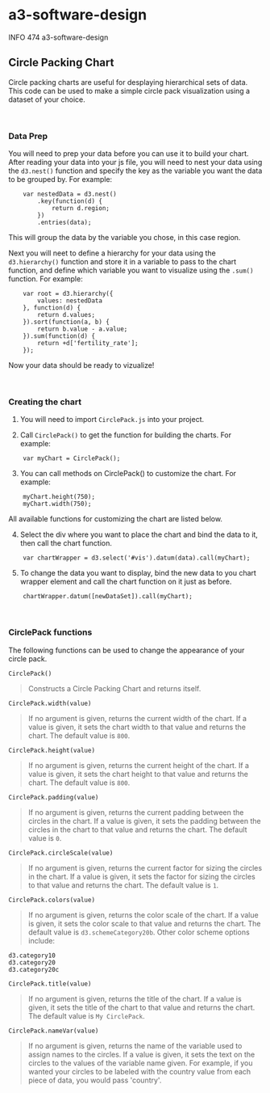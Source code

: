 # a3-software-design
INFO 474 a3-software-design

## Circle Packing Chart

Circle packing charts are useful for desplaying hierarchical sets of data. This code can be used to make a simple circle pack visualization using a dataset of your choice.

<br />


### Data Prep
You will need to prep your data before you can use it to build your chart. After reading your data into your js file, you will need to nest your data using the `d3.nest()` function and specify the key as the variable you want the data to be grouped by. For example:
```
    var nestedData = d3.nest()
        .key(function(d) {
            return d.region;
        })
        .entries(data);
```
This will group the data by the variable you chose, in this case region.

Next you will neet to define a hierarchy for your data using the `d3.hierarchy()` function and store it in a variable to pass to the chart function, and define which variable you want to visualize using the `.sum()` function. For example:
```
    var root = d3.hierarchy({
        values: nestedData
    }, function(d) {
        return d.values;
    }).sort(function(a, b) {
        return b.value - a.value;
    }).sum(function(d) {
        return +d['fertility_rate'];
    });
```

Now your data should be ready to vizualize! 


<br />


### Creating the chart
1. You will need to import `CirclePack.js` into your project.


2. Call `CirclePack()` to get the function for building the charts. For example:
```
    var myChart = CirclePack();
```


3. You can call methods on CirclePack() to customize the chart. For example:
```
    myChart.height(750);
    myChart.width(750);
```
All available functions for customizing the chart are listed below.


4. Select the div where you want to place the chart and bind the data to it, then call the chart function.
```
    var chartWrapper = d3.select('#vis').datum(data).call(myChart);
```

5. To change the data you want to display, bind the new data to you chart wrapper element and call the chart function on it just as before.
```
    chartWrapper.datum([newDataSet]).call(myChart);
```
<br />


### CirclePack functions
The following functions can be used to change the appearance of your circle pack.

`CirclePack()`
> Constructs a Circle Packing Chart and returns itself.

`CirclePack.width(value)`
> If no argument is given, returns the current width of the chart.
If a value is given, it sets the chart width to that value and returns the chart.
The default value is `800`.

`CirclePack.height(value)`
> If no argument is given, returns the current height of the chart.
If a value is given, it sets the chart height to that value and returns the chart.
The default value is `800`.

`CirclePack.padding(value)`
> If no argument is given, returns the current padding between the circles in the chart.
If a value is given, it sets the padding between the circles in the chart to that value and returns the chart.
The default value is `0`.

`CirclePack.circleScale(value)`
> If no argument is given, returns the current factor for sizing the circles in the chart.
If a value is given, it sets the factor for sizing the circles to that value and returns the chart. 
The default value is `1`.

`CirclePack.colors(value)`
> If no argument is given, returns the color scale of the chart.
If a value is given, it sets the color scale to that value and returns the chart.
The default value is `d3.schemeCategory20b`. Other color scheme options include:
```
d3.category10
d3.category20
d3.category20c
```

`CirclePack.title(value)`
> If no argument is given, returns the title of the chart.
If a value is given, it sets the title of the chart to that value and returns the chart.
The default value is `My CirclePack`.

`CirclePack.nameVar(value)`
> If no argument is given, returns the name of the variable used to assign names to the circles.
If a value is given, it sets the text on the circles to the values of the variable name given. For example, if you wanted your circles to be labeled with the country value from each piece of data, you would pass 'country'.